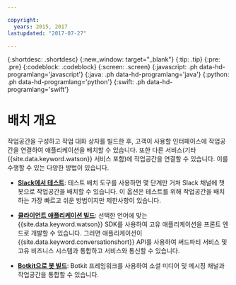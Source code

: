 ```yaml
---

copyright:
  years: 2015, 2017
lastupdated: "2017-07-27"

---
```


{:shortdesc: .shortdesc}
{:new_window: target="_blank"}
{:tip: .tip}
{:pre: .pre}
{:codeblock: .codeblock}
{:screen: .screen}
{:javascript: .ph data-hd-programlang='javascript'}
{:java: .ph data-hd-programlang='java'}
{:python: .ph data-hd-programlang='python'}
{:swift: .ph data-hd-programlang='swift'}

# 배치 개요

작업공간을 구성하고 작업 대화 상자를 빌드한 후, 고객이 사용할 인터페이스에 작업공간을 연결하여 애플리케이션을 배치할 수 있습니다. 또한 다른 서비스(기타 {{site.data.keyword.watson}} 서비스 포함)에 작업공간을 연결할 수 있습니다. 이를 수행할 수 있는 다양한 방법이 있습니다.

-   [**Slack에서 테스트**](test-deploy.html): 테스트 배치 도구를 사용하면 몇 단계만 거쳐 Slack 채널에 챗봇으로 작업공간을 배치할 수 있습니다. 이 옵션은 테스트를 위해 작업공간을 배치하는 가장 빠르고 쉬운 방법이지만 제한사항이 있습니다.

-  [**클라이언트 애플리케이션 빌드**](develop-app.html): 선택한 언어에 맞는 {{site.data.keyword.watson}} SDK를 사용하여 고유 애플리케이션을 프론트 엔드로 개발할 수 있습니다. 그러면 애플리케이션이 {{site.data.keyword.conversationshort}} API를 사용하여 써드파티 서비스 및 고유 비즈니스 시스템과 통합하고 서비스와 통신할 수 있습니다.

-  [**Botkit으로 봇 빌드**](integrations.html): Botkit 프레임워크를 사용하여 소셜 미디어 및 메시징 채널과 작업공간을 통합할 수 있습니다.

